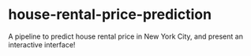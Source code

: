 # house-rental-price-prediction
A pipeline to predict house rental price in New York City, and present an interactive interface!
